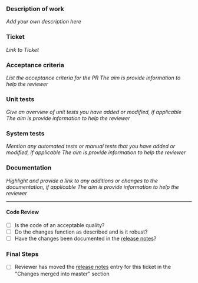 ### Description of work

*Add your own description here*

### Ticket

*Link to Ticket*

### Acceptance criteria

*List the acceptance criteria for the PR*
*The aim is provide information to help the reviewer*

### Unit tests

*Give an overview of unit tests you have added or modified, if applicable*
*The aim is provide information to help the reviewer*

### System tests

*Mention any automated tests or manual tests that you have added or modified, if applicable*
*The aim is provide information to help the reviewer*

### Documentation
*Highlight and provide a link to any additions or changes to the documentation, if applicable*
*The aim is provide information to help the reviewer*

---

#### Code Review

- [ ] Is the code of an acceptable quality?
- [ ] Do the changes function as described and is it robust?
- [ ] Have the changes been documented in the [release notes](https://github.com/ISISComputingGroup/IBEX/wiki/ReleaseNotes_Dev)?

### Final Steps
- [ ] Reviewer has moved the [release notes](https://github.com/ISISComputingGroup/IBEX/wiki/ReleaseNotes_Dev) entry for this ticket in the "Changes merged into master" section

